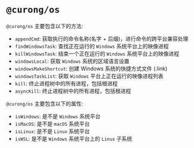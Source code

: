 # `@curong/os`


`@curong/os` 主要包含以下的方法:

- `appendCmd`: 获取执行的命令名称(名字 + 后缀)，进行命令的跨平台兼容处理
- `findWindowsTask`: 查找正在运行的 `Windows` 系统平台上的映像进程
- `killWindowsTask`: 结束一个正在运行的 `Windows` 系统平台上的映像进程
- `windowsLocal`: 获取 `Windows` 系统的区域语言设置
- `windowsMakeShortcut`: 创建 Windows 系统的快捷方式文件 (.link)
- `windowsTaskList`: 获取 `Windows` 平台上正在运行的映像进程列表
- `kill`: 终止进程树中的所有进程，包括根进程
- `asyncKill`: 终止进程树中的所有进程，包括根进程

`@curong/os` 主要包含以下的属性:

- `isWindows`: 是不是 `Windows` 系统平台
- `isMacOS`: 是不是 `macOS` 系统平台
- `isLinux`: 是不是 `Linux` 系统平台
- `isWSL`: 是不是 `Windows` 系统平台上的 `Linux` 子系统
